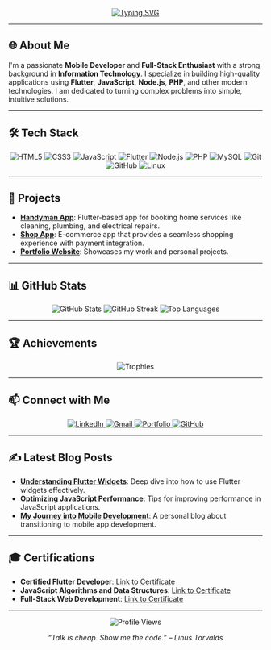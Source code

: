 <div align="center">
  <a href="https://git.io/typing-svg">
    <img src="https://readme-typing-svg.demolab.com?font=Fira+Code&weight=700&size=45&duration=3000&pause=1000&color=0A66C2&center=true&vCenter=true&multiline=true&width=1000&height=80&lines=Hi%2C+I'm+Naveeth+👋;Mobile+Developer+%7C+Full-Stack+Enthusiast;Tech+Innovator+%7C+Information+Technology+Expert;Creating+High-Quality+Apps+and+Solutions" alt="Typing SVG" />
  </a>
</div>

---

## 🌐 About Me
I'm a passionate **Mobile Developer** and **Full-Stack Enthusiast** with a strong background in **Information Technology**. I specialize in building high-quality applications using **Flutter**, **JavaScript**, **Node.js**, **PHP**, and other modern technologies. I am dedicated to turning complex problems into simple, intuitive solutions.

---

## 🛠️ Tech Stack

<div align="center">
  <img src="https://img.shields.io/badge/-HTML5-E34F26?style=for-the-badge&logo=html5&logoColor=white" alt="HTML5">
  <img src="https://img.shields.io/badge/-CSS3-1572B6?style=for-the-badge&logo=css3" alt="CSS3">
  <img src="https://img.shields.io/badge/-JavaScript-F7DF1E?style=for-the-badge&logo=javascript&logoColor=black" alt="JavaScript">
  <img src="https://img.shields.io/badge/-Flutter-02569B?style=for-the-badge&logo=flutter" alt="Flutter">
  <img src="https://img.shields.io/badge/-Node.js-339933?style=for-the-badge&logo=node.js&logoColor=white" alt="Node.js">
  <img src="https://img.shields.io/badge/-PHP-777BB4?style=for-the-badge&logo=php&logoColor=white" alt="PHP">
  <img src="https://img.shields.io/badge/-MySQL-4479A1?style=for-the-badge&logo=mysql&logoColor=white" alt="MySQL">
  <img src="https://img.shields.io/badge/-Git-F05032?style=for-the-badge&logo=git&logoColor=white" alt="Git">
  <img src="https://img.shields.io/badge/-GitHub-181717?style=for-the-badge&logo=github&logoColor=white" alt="GitHub">
  <img src="https://img.shields.io/badge/-Linux-FCC624?style=for-the-badge&logo=linux&logoColor=black" alt="Linux">
</div>

---

## 🚀 Projects

- **[Handyman App](https://github.com/your-repo-link)**: Flutter-based app for booking home services like cleaning, plumbing, and electrical repairs.
- **[Shop App](https://github.com/your-repo-link)**: E-commerce app that provides a seamless shopping experience with payment integration.
- **[Portfolio Website](https://your-portfolio-link.com)**: Showcases my work and personal projects.

---

## 📊 GitHub Stats

<p align="center">
  <img src="https://github-readme-stats.vercel.app/api?username=Naveeth&show_icons=true&hide_border=true&theme=radical" alt="GitHub Stats">
  <img src="https://github-readme-streak-stats.herokuapp.com/?user=Naveeth&theme=radical&hide_border=true" alt="GitHub Streak">
  <img src="https://github-readme-stats.vercel.app/api/top-langs/?username=Naveeth&layout=compact&hide_border=true&theme=radical" alt="Top Languages">
</p>

---

## 🏆 Achievements

<p align="center">
  <img src="https://github-profile-trophy.vercel.app/?username=Naveeth&theme=dracula&no-frame=true&row=1&column=7" alt="Trophies">
</p>

---

## 📫 Connect with Me

<p align="center">
  <a href="https://linkedin.com/in/your-profile">
    <img src="https://img.shields.io/badge/-LinkedIn-0A66C2?style=for-the-badge&logo=linkedin&logoColor=white" alt="LinkedIn">
  </a>
  <a href="mailto:your-email@example.com">
    <img src="https://img.shields.io/badge/-Gmail-D14836?style=for-the-badge&logo=gmail&logoColor=white" alt="Gmail">
  </a>
  <a href="https://your-portfolio-link.com">
    <img src="https://img.shields.io/badge/-Portfolio-24292F?style=for-the-badge&logo=github&logoColor=white" alt="Portfolio">
  </a>
  <a href="https://github.com/Naveeth">
    <img src="https://img.shields.io/badge/-GitHub-181717?style=for-the-badge&logo=github&logoColor=white" alt="GitHub">
  </a>
</p>

---

## ✍️ Latest Blog Posts

- **[Understanding Flutter Widgets](https://your-blog-link.com)**: Deep dive into how to use Flutter widgets effectively.
- **[Optimizing JavaScript Performance](https://your-blog-link.com)**: Tips for improving performance in JavaScript applications.
- **[My Journey into Mobile Development](https://your-blog-link.com)**: A personal blog about transitioning to mobile app development.

---

## 🎓 Certifications

- **Certified Flutter Developer**: [Link to Certificate](https://cert-link.com)
- **JavaScript Algorithms and Data Structures**: [Link to Certificate](https://cert-link.com)
- **Full-Stack Web Development**: [Link to Certificate](https://cert-link.com)

---

<p align="center">
  <img src="https://komarev.com/ghpvc/?username=Naveeth&color=blue" alt="Profile Views">
</p>

<p align="center">
  <em>“Talk is cheap. Show me the code.” – Linus Torvalds</em>
</p>
